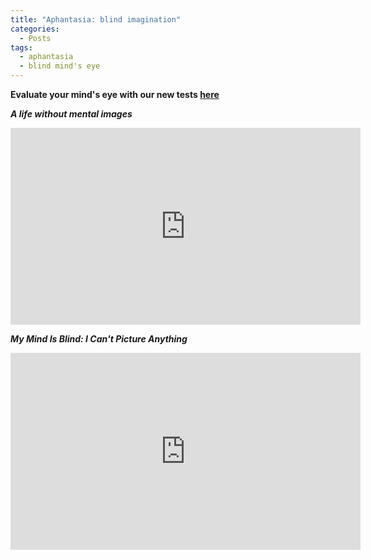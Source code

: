 ```yaml
---
title: "Aphantasia: blind imagination"
categories:
  - Posts
tags:
  - aphantasia
  - blind mind's eye
---
```


**Evaluate your mind's eye with our new tests [here](/imagery/games/Games-eBIP-fr/)**

***A life without mental images***

<iframe width="560" height="315" src="https://www.youtube-nocookie.com/embed/Rp6TfNXbJ4M" frameborder="0" allow="accelerometer; autoplay; clipboard-write; encrypted-media; gyroscope; picture-in-picture" allowfullscreen></iframe>

<p></p>  
<p></p> 

***My Mind Is Blind: I Can't Picture Anything***
<iframe width="560" height="315" src="https://www.youtube-nocookie.com/embed/x6f-xpTBQvE" frameborder="0" allow="accelerometer; autoplay; clipboard-write; encrypted-media; gyroscope; picture-in-picture" allowfullscreen></iframe>
     
<p></p>  
<p></p>  
<p></p>  
<p></p>  


